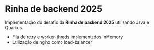 # Rinha de backend 2025

Implementação do desafio da **Rinha de backend 2025** utilizando Java e Quarkus.

- Fila de retry e worker-threds implementados InMemory
- Utilização de nginx como load-balancer